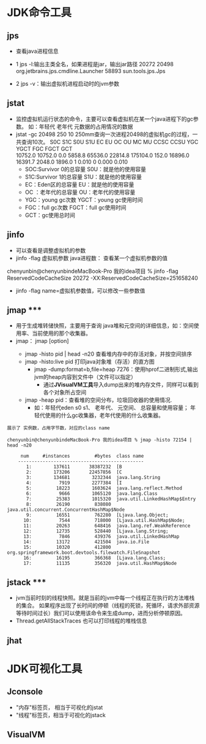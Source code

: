 # JDK命令工具

## jps
- 查看java进程信息
- 1 jps -l:输出主类全名，如果进程是jar，输出jar路径
20272 
20498 org.jetbrains.jps.cmdline.Launcher
58893 sun.tools.jps.Jps

- 2 jps -v：输出虚拟机进程启动时的jvm参数

## jstat
- 监控虚拟机运行状态的命令，主要可以查看虚拟机在某一个java进程下的gc参数。 如：年轻代 老年代 元数据的占用情况的数据
- jstat -gc 20498 250 10    250mm查询一次进程20498的虚拟机gc的过程，一共查询10次。
S0C    S1C    S0U    S1U      EC       EU        OC         OU       MC     MU    CCSC   CCSU   YGC     YGCT    FGC    FGCT     GCT   
10752.0 10752.0  0.0   5858.8 65536.0  22814.8   175104.0    152.0    16896.0 16391.7 2048.0 1896.0      1    0.010   0      0.000    0.010
    - SOC:Survivor 0的总容量    S0U：就是他的使用容量
    - S1C:Survivor 1的总容量    S1U：就是他的使用容量
    - EC：Eden区的总容量   EU：就是他的使用容量
    - OC ：老年代的总容量        OU：老年代的使用容量
    - YGC：young gc次数   YGCT：young gc使用时间
    - FGC：full gc次数  FGCT：full gc使用时间
    - GCT：gc使用总时间


## jinfo
- 可以查看是调整虚拟机的参数
- jinfo -flag 虚拟机参数 java进程数： 查看某一个虚拟机参数的值

chenyunbin@chenyunbindeMacBook-Pro 我的idea项目 % jinfo -flag ReservedCodeCacheSize 20272
-XX:ReservedCodeCacheSize=251658240

- jinfo -flag name=虚拟机参数值，可以修改一些参数值

## jmap ***
- 用于生成堆转储快照，主要用于查询 java堆和元空间的详细信息，如：空间使用率、当前使用的那个收集器。
- jmap： jmap [option] <pid>
    - jmap -histo pid | head -n20   查看堆内存中的存活对象，并按空间排序
    - jmap -histo:live pid  打印java对象堆（存活）的直方图 
        - jmap -dump:format=b,file=heap 7276：使用hprof二进制形式,输出jvm的heap内容到文件中（文件可以指定）
            - 通过**JVisualVM工具**导入dump出来的堆内存文件，同样可以看到各个对象所占空间 
    - jmap -heap pid：查看堆的空间分布，垃圾回收器的使用情况.
        - 如：年轻代eden s0 s1、 老年代、 元空间、 总容量和使用容量； 年轻代使用的什么gc收集器，老年代使用的什么收集器。
    
    
```    
展示了 实例数，占用字节数，对应的class name

chenyunbin@chenyunbindeMacBook-Pro 我的idea项目 % jmap -histo 72154 | head -n20
    
     num     #instances         #bytes  class name
    ----------------------------------------------
       1:        137611       38387232  [B
       2:        173206       22457856  [C
       3:        134681        3232344  java.lang.String
       4:          7919        2277384  [I
       5:         18223        1603624  java.lang.reflect.Method
       6:          9666        1065120  java.lang.Class
       7:         25383        1015320  java.util.LinkedHashMap$Entry
       8:         26190         838080  java.util.concurrent.ConcurrentHashMap$Node
       9:         16551         762280  [Ljava.lang.Object;
      10:          7544         718000  [Ljava.util.HashMap$Node;
      11:         20263         648416  java.lang.ref.WeakReference
      12:         12735         528440  [Ljava.lang.String;
      13:          7846         439376  java.util.LinkedHashMap
      14:         13172         421504  java.io.File
      15:         10320         412800  org.springframework.boot.devtools.filewatch.FileSnapshot
      16:         16195         366368  [Ljava.lang.Class;
      17:         11135         356320  java.util.HashMap$Node
```
    


## jstack ***
- jvm当前时刻的线程快照。就是当前的jvm中每一个线程正在执行的方法堆栈的集合。
如果程序出现了长时间的停顿（线程的死锁，死循环，请求外部资源等待时间过长）我们可以使用该命令来生成dump，进而分析停顿原因。
- Thread.getAllStackTraces 也可以打印线程的堆栈信息



## jhat


# JDK可视化工具
## Jconsole
- "内存"标签页， 相当于可视化的jstat
- "线程"标签页，相当于可视化的jstack


## VisualVM